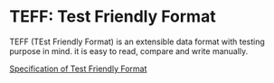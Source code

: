 TEFF: Test Friendly Format
==========================

TEFF (TEst Friendly Format) is an extensible data format with testing purpose in
mind. it is easy to read, compare and write manually.

[Specification of Test Friendly Format](SPEC.md)
